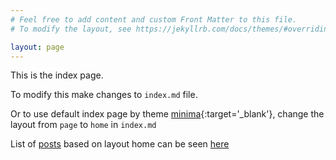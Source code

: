 ```yaml
---
# Feel free to add content and custom Front Matter to this file.
# To modify the layout, see https://jekyllrb.com/docs/themes/#overriding-theme-defaults

layout: page
---
```


This is the index page.

To modify this make changes to `index.md` file.

Or to use default index page by theme [minima](https://github.com/jekyll/minima#contents-at-a-glance){:target='_blank'}, change the layout from `page` to `home` in `index.md`

List of [posts](posts) based on layout home can be seen [here](posts)